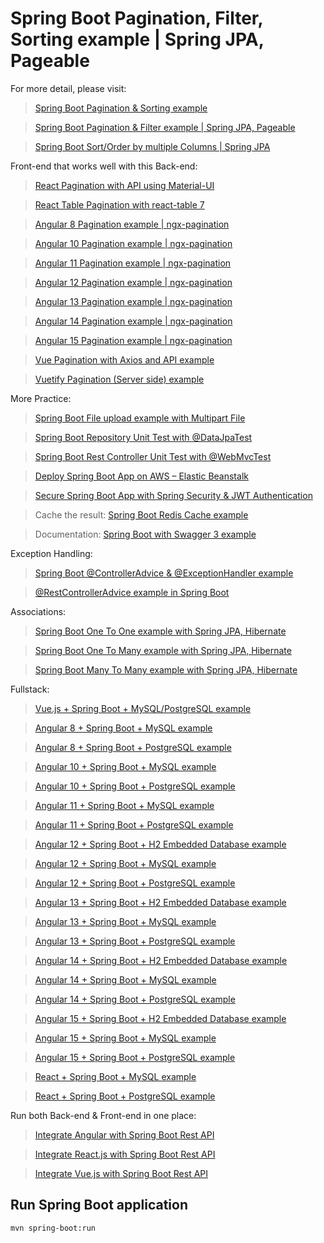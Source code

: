 # Spring Boot Pagination, Filter, Sorting example | Spring JPA, Pageable

For more detail, please visit:
> [Spring Boot Pagination & Sorting example](https://www.bezkoder.com/spring-boot-pagination-sorting-example/)

> [Spring Boot Pagination & Filter example | Spring JPA, Pageable](https://www.bezkoder.com/spring-boot-pagination-filter-jpa-pageable/)

> [Spring Boot Sort/Order by multiple Columns | Spring JPA](https://www.bezkoder.com/spring-data-sort-multiple-columns/)

Front-end that works well with this Back-end:
> [React Pagination with API using Material-UI](https://www.bezkoder.com/react-pagination-material-ui/)

> [React Table Pagination with react-table 7](https://www.bezkoder.com/react-table-pagination-server-side/)

> [Angular 8 Pagination example | ngx-pagination](https://www.bezkoder.com/ngx-pagination-angular-8/)

> [Angular 10 Pagination example | ngx-pagination](https://www.bezkoder.com/angular-10-pagination-ngx/)

> [Angular 11 Pagination example | ngx-pagination](https://www.bezkoder.com/angular-11-pagination-ngx/)

> [Angular 12 Pagination example | ngx-pagination](https://www.bezkoder.com/angular-12-pagination-ngx/)

> [Angular 13 Pagination example | ngx-pagination](https://www.bezkoder.com/angular-13-pagination-ngx/)

> [Angular 14 Pagination example | ngx-pagination](https://www.bezkoder.com/angular-14-pagination-ngx/)

> [Angular 15 Pagination example | ngx-pagination](https://www.bezkoder.com/angular-15-pagination-ngx/)

> [Vue Pagination with Axios and API example](https://www.bezkoder.com/vue-pagination-axios/)

> [Vuetify Pagination (Server side) example](https://www.bezkoder.com/vuetify-pagination-server-side/)

More Practice:
> [Spring Boot File upload example with Multipart File](https://www.bezkoder.com/spring-boot-file-upload/)

> [Spring Boot Repository Unit Test with @DataJpaTest](https://www.bezkoder.com/spring-boot-unit-test-jpa-repo-datajpatest/)

> [Spring Boot Rest Controller Unit Test with @WebMvcTest](https://www.bezkoder.com/spring-boot-webmvctest/)

> [Deploy Spring Boot App on AWS – Elastic Beanstalk](https://www.bezkoder.com/deploy-spring-boot-aws-eb/)

> [Secure Spring Boot App with Spring Security & JWT Authentication](https://www.bezkoder.com/spring-boot-jwt-authentication/)

> Cache the result: [Spring Boot Redis Cache example](https://www.bezkoder.com/spring-boot-redis-cache-example/)

> Documentation: [Spring Boot with Swagger 3 example](https://www.bezkoder.com/spring-boot-swagger-3/)

Exception Handling:
> [Spring Boot @ControllerAdvice & @ExceptionHandler example](https://www.bezkoder.com/spring-boot-controlleradvice-exceptionhandler/)

> [@RestControllerAdvice example in Spring Boot](https://www.bezkoder.com/spring-boot-restcontrolleradvice/)

Associations:
> [Spring Boot One To One example with Spring JPA, Hibernate](https://www.bezkoder.com/jpa-one-to-one/)

> [Spring Boot One To Many example with Spring JPA, Hibernate](https://www.bezkoder.com/jpa-one-to-many/)

> [Spring Boot Many To Many example with Spring JPA, Hibernate](https://www.bezkoder.com/jpa-many-to-many/)

Fullstack:
> [Vue.js + Spring Boot + MySQL/PostgreSQL example](https://www.bezkoder.com/spring-boot-vue-js-crud-example/)

> [Angular 8 + Spring Boot + MySQL example](https://www.bezkoder.com/angular-spring-boot-crud/)

> [Angular 8 + Spring Boot + PostgreSQL example](https://www.bezkoder.com/angular-spring-boot-postgresql/)

> [Angular 10 + Spring Boot + MySQL example](https://www.bezkoder.com/angular-10-spring-boot-crud/)

> [Angular 10 + Spring Boot + PostgreSQL example](https://www.bezkoder.com/angular-10-spring-boot-postgresql/)

> [Angular 11 + Spring Boot + MySQL example](https://www.bezkoder.com/angular-11-spring-boot-crud/)

> [Angular 11 + Spring Boot + PostgreSQL example](https://www.bezkoder.com/angular-11-spring-boot-postgresql/)

> [Angular 12 + Spring Boot + H2 Embedded Database example](https://www.bezkoder.com/angular-12-spring-boot-crud/)

> [Angular 12 + Spring Boot + MySQL example](https://www.bezkoder.com/angular-12-spring-boot-mysql/)

> [Angular 12 + Spring Boot + PostgreSQL example](https://www.bezkoder.com/angular-12-spring-boot-postgresql/)

> [Angular 13 + Spring Boot + H2 Embedded Database example](https://www.bezkoder.com/spring-boot-angular-13-crud/)

> [Angular 13 + Spring Boot + MySQL example](https://www.bezkoder.com/spring-boot-angular-13-mysql/)

> [Angular 13 + Spring Boot + PostgreSQL example](https://www.bezkoder.com/spring-boot-angular-13-postgresql/)

> [Angular 14 + Spring Boot + H2 Embedded Database example](https://www.bezkoder.com/spring-boot-angular-14-crud/)

> [Angular 14 + Spring Boot + MySQL example](https://www.bezkoder.com/spring-boot-angular-14-mysql/)

> [Angular 14 + Spring Boot + PostgreSQL example](https://www.bezkoder.com/spring-boot-angular-14-postgresql/)

> [Angular 15 + Spring Boot + H2 Embedded Database example](https://www.bezkoder.com/spring-boot-angular-15-crud/)

> [Angular 15 + Spring Boot + MySQL example](https://www.bezkoder.com/spring-boot-angular-15-mysql/)

> [Angular 15 + Spring Boot + PostgreSQL example](https://www.bezkoder.com/spring-boot-angular-15-postgresql/)

> [React + Spring Boot + MySQL example](https://www.bezkoder.com/react-spring-boot-crud/)

> [React + Spring Boot + PostgreSQL example](https://www.bezkoder.com/spring-boot-react-postgresql/)

Run both Back-end & Front-end in one place:

> [Integrate Angular with Spring Boot Rest API](https://www.bezkoder.com/integrate-angular-spring-boot/)

> [Integrate React.js with Spring Boot Rest API](https://www.bezkoder.com/integrate-reactjs-spring-boot/)

> [Integrate Vue.js with Spring Boot Rest API](https://www.bezkoder.com/integrate-vue-spring-boot/)

## Run Spring Boot application
```
mvn spring-boot:run
```
